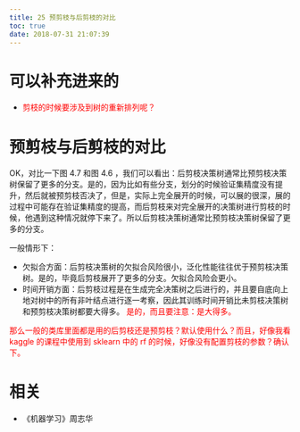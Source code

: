 ```yaml
---
title: 25 预剪枝与后剪枝的对比
toc: true
date: 2018-07-31 21:07:39
---
```


# 可以补充进来的

- <span style="color:red;">剪枝的时候要涉及到树的重新排列呢？</span>



# 预剪枝与后剪枝的对比

OK，对比一下图 4.7 和图 4.6 ，我们可以看出：后剪枝决策树通常比预剪枝决策树保留了更多的分支。是的，因为比如有些分支，划分的时候验证集精度没有提升，然后就被预剪枝否决了，但是，实际上完全展开的时候，可以展的很深，展的过程中可能存在验证集精度的提高，而后剪枝来对完全展开的决策树进行剪枝的时候，他遇到这种情况就停下来了。所以后剪枝决策树通常比预剪枝决策树保留了更多的分支。

一般情形下：

* 欠拟合方面：后剪枝决策树的欠拟合风险很小，泛化性能往往优于预剪枝决策树。是的，毕竟后剪枝展开了更多的分支。欠拟合风险会更小。
* 时间开销方面：后剪枝过程是在生成完全决策树之后进行的，并且要自底向上地对树中的所有非叶结点进行逐一考察，因此其训练时间开销比未剪枝决策树和预剪枝决策树都要大得多。 <span style="color:red;">是的，而且要注意：是大得多。</span>


<span style="color:red;">那么一般的类库里面都是用的后剪枝还是预剪枝？默认使用什么？而且，好像我看 kaggle 的课程中使用到 sklearn 中的 rf 的时候，好像没有配置剪枝的参数？确认下。</span>







# 相关

- 《机器学习》周志华

